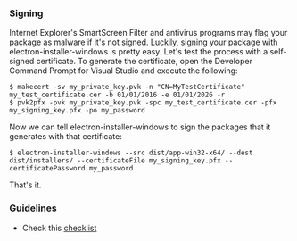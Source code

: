 ### Signing
Internet Explorer's SmartScreen Filter and antivirus programs may flag your package as malware if it's not signed. Luckily, signing your package with electron-installer-windows is pretty easy. Let's test the process with a self-signed certificate.
To generate the certificate, open the Developer Command Prompt for Visual Studio and execute the following:
```
$ makecert -sv my_private_key.pvk -n "CN=MyTestCertificate" my_test_certificate.cer -b 01/01/2016 -e 01/01/2026 -r
$ pvk2pfx -pvk my_private_key.pvk -spc my_test_certificate.cer -pfx my_signing_key.pfx -po my_password
```

Now we can tell electron-installer-windows to sign the packages that it generates with that certificate:
```
$ electron-installer-windows --src dist/app-win32-x64/ --dest dist/installers/ --certificateFile my_signing_key.pfx --certificatePassword my_password
```

That's it.

### Guidelines
* Check this [checklist](https://www.electron.build/code-signing#windows)